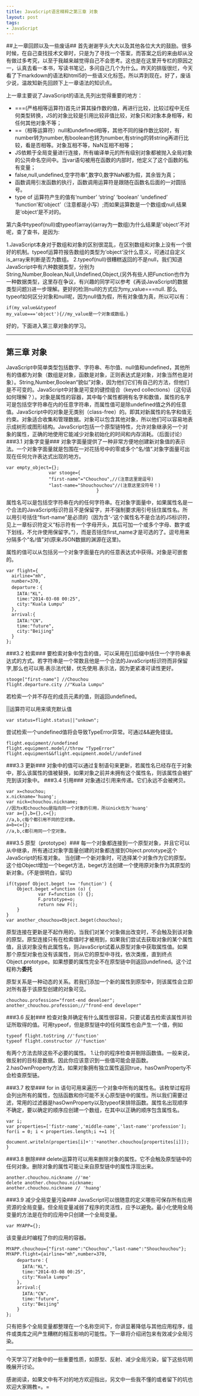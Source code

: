 ```yaml
--- 
title: JavaScript语言精粹之第三章 对象
layout: post
tags:
- JavaScript 
---
```


##上一章回顾以及一些废话##
首先谢谢芋头大大以及其他各位大大的鼓励。很多时候，在自己查找技术文章时，只是为了寻找一个答案，而答案之后的来由却从没有做过多考究，以至于我越来越觉得自己不会思考。这也是在这里开专栏的原因之一，认真去看一本书，写读书笔记，多问自己几个为什么。昨天的排版很烂，今天看了下markdown的语法和html5的一些语义化标签。所以弄到现在。好了，废话少说，温故知新先回顾下上一章语法的知识点。

上一章主要说了JavaScript的语法,先列出觉得重要的地方：

+ ===(严格相等运算符)首先计算其操作数的值，再进行比较，比较过程中无任何类型转换，JS的对象比较是引用比较非值比较，对象只和对象本身相等，和任何其他对象不等；
+ ==（相等运算符）null和undefined相等，其他不同的操作数比较时，有number转为number,有boolean也转为number,有string的转string再进行比较，看是否相等。对象互相不等，NaN互相不相等；
+ JS依赖于全局变量进行连接，所有编译单元的所有级别对象都被抛入全局对象的公共命名空间中。当var语句被用在函数的内部时，他定义了这个函数的私有变量；
+ false,null,undefined,空字符串”,数字0,数字NaN都为假，其余皆为真；
+ 函数调用引发函数的执行，函数调用运算符是跟随在函数名后面的一对圆括号。
+ type of 运算符产生的值有‘number’ ‘string’ ‘boolean’ ‘undefined’ ‘function’和’object’（注意都是小写）;而如果运算数是一个数组或null,结果是‘object’是不对的。

第六条中typeof(null)或typeof(array)(array为一数组)为什么结果是'object'不对呢，查了查书，是因为:

1.JavaScript本身对于数组和对象的区别很混乱，在区别数组和对象上没有一个很好的机制。typeof运算符报告数组的类型为‘object’没什么意义，可通过自定义is_array来判断是否为数组。
2.typeof(null)很糟糕返回的不是null，我们知道JavaScript中有六种数据类型，分别为String,Number,Boolean,Null,Undefined,Object,(另外有些人把Function也作为一种数据类型，这里存在争议，有兴趣的同学可以参考<a src="http://blog.csdn.net/aimingoo/article/details/6634977">《再谈JavaScript的数据类型问题》</a>)进一步理解。更好的检测null的方式应为my_value===null. 那么typeof如何区分对象和null呢，因为null值为假，所有对象值为真，所以可以有：
  		    <pre><code>if(my_value&&typeof my_value==='object'){//my_value是一个对象或数组。}</code></pre>

好的，下面进入第三章对象的学习。

---  
	
## 第三章  对象 ##
JavaScript中简单类型包括数字、字符串、布尔值、null值和undefined，其他所有的值都为对象（数组是对象，函数是对象，正则表达式是对象，对象当然也是对象）。String,Number,Boolean“貌似”对象，因为他们它们有自己的方法，但他们是不可变的。JavaScript中对象是可变的键控组合（keyed collections）（这句话如何理解？）。对象是属性的容器，其中每个属性都拥有名字和数值，属性的名字可是包括空字符串在内的任意字符串，而属性值可是除undefined值之外的任意值。JavaScript中的对象是无类别（class-free）的。即其对新属性的名字和值无约束。对象适合收集和管理数据。对象可以包含其他对象，所以他们可以容易地表示成树形或图形结构。JavaScript包括一个原型链特性，允许对象继承另一个对象的属性，正确的地使用它能减少对象初始化的时间和内存消耗。（后面讨论）
###3.1  对象字变量###
对象字面量提供了一种非常方便地创建新对象值的表示法。一个对象字面量就是包围在一对花括号中的零或多个“名/值”.对象字面量可出现在任何允许表达式出现的地方。
<pre><code>var empty_object={};
  				var stooge={
  				"first-name"="Chouchou",//(注意这里是逗号)
  				"last-name="Shouchouchou"//(注意这里没符号！)
                                  }</code></pre>
属性名可以是包括空字符串在内的任何字符串。在对象字面量中，如果属性名是一个合法的JavaScript标识符且不是保留字，并不强制要求用引号括住属性名。所以用引号括住“fisrt-name”是必须的（因为含‘-’这个属性名不是合法的JS标识符，见上一章标识符定义“标示符有一个字母开头，其后可加一个或多个字母、数字或下划线，不允许使用保留字。”），而是否括住first_name才是可选的了。逗号用来分隔多个“名/值”对(原来JSON数据的渊源在这里)。

属性的值可以从包括另一个对象字面量在内的任意表达式中获得。对象是可嵌套的。
<pre><code>var flight={
  airline="mh",
  number=370,
  departure：{
    IATA:"KL"，
    time:"2014-03-08 00:25",
    city:"Kuala Lumpu"
  },
  arrival:{
    IATA:"CN"，
    time:"future",
    city:"Beijing"
  }
};
</code></pre>
  		
###3.2   检索###
要检索对象中包含的值，可以采用在[]后缀中括住一个字符串表达式的方式。若字符串是一个常数且他是一个合法的JavaScript标识符而非保留字,那么也可以用.表示法代替，优先使用.表示法，因为更紧凑可读性更好。
<pre><code>stooge["first-name"] //Chouchou
flight.departure.city //"Kuala Lumpu"
</code></pre>
若检索一个并不存在的成员元素的值，则返回undefined。
  

||运算符可以用来填充默认值
<pre><code>var status=flight.status||"unkown";
</code></pre>
  				
尝试检索一个undefined值将会导致TypeError异常。可通过&&避免错误。
<pre><code>flight.equipment//undefined
flight.equipment.model//throw "TypeError"
flight.equipment&&flight.equipment.model//undefined
</code></pre>
  
###3.3   更新###
对象中的值可以通过复制语句来更新，若属性名已经存在于对象中，那么该属性的值被替换，如果对象之前并未拥有这个属性名，则该属性会被扩充到该对象中。
###3.4   引用###
对象通过引用来传递。它们永远不会被拷贝。
<pre><code>var x=chouchou;
x.nickname='huang';
var nick=chouchou.nickname;
//因为x和chouchou是指向同一个对象的引用，所以nick也为'huang'
var a={},b={},c={};
//a,b,c每个都引用不同的空对象。
a=b=c={};
//a,b,c都引用同一个空对象。
</code></pre>
###3.5    原型（prototype）###
每一个对象都连接到一个原型对象，并且它可以从中继承，所有通过对象字面量创建的对象都连接到Object.prototype这个JavaScript的标准对象。
当创建一个新对象时，可选择某个对象作为它的原型。这个给Object增加一个beget方法，beget方法创建一个使用原对象作为其原型的新对象。(不是很明白，留坑)
<pre><code>if(typeof Object.beget !== 'function') {
	Object.beget =function (o) {
			var F=function () {};
			F.prototype=o;
			return new F(); 
	}
}
var another_chouchou=Object.beget(chouchou);
</code></pre>

原型连接在更新是不起作用的，当我们对某个对象做出改变时，不会触及到该对象的原型。原型连接只有在检索值时才被用到，如果我们尝试去获取对象的某个属性值，且该对象没有此属性名，则JavaScript试着从原型对象中获取属性值。如果那个原型对象也没有该属性，则从它的原型中寻找，依次类推，直到终点Object.prototype。如果想要的属性完全不在原型链中则返回undefined。这个过程称为<strong>委托</strong>
		
原型关系是一种动态的关系。若我们添加一个新的属性到原型中，则该属性会立即对所有基于该原型创建的对象可见。
<pre><code>chouchou.profession="front-end develoer";
another_chouchou.profession;//"frond-end developer"
</code></pre>
###3.6    反射###
检查对象并确定有什么属性很容易，只要试着去检索该属性并验证所取得的值。可用typeof，但是原型链中的任何属性也会产生一个值，例如
<pre><code>typeof flight.toString //'function'
typeof flight.constructor //'function'
</code></pre>
有两个方法去除这些不必要的属性。
1.让你的程序检查并剔除函数值。一般来说，做反射的目标是数据。因此你应该意识到一些值可能会是函数。
2.hasOwnProperty方法，如果对象拥有独立属性返回true，hasOwnProperty不会检查原型链。
		
###3.7    枚举###
for in 语句可用来遍历一个对象中所有的属性名。该枚举过程将会列出所有的属性，包括函数和你可能不关心原型链中的属性。所以我们需要过滤，常用的过滤器是hasOwnProperty以及typeof来排除函数。属性名出现顺序不确定，要以确定的顺序应创建一个数组，在其中以正确的顺序包含属性名。
<pre><code>var i;
var properties=['fistr-name','middle-name','last-name''profession'];
for(i = 0; i < properties.length;i +=1 ){
  document.writeln(properties[i]+':'+another.chouchou[propertites[i]]);
}
</code></pre>
###3.8    删除###
delete运算符可以用来删除对象的属性。它不会触及原型链中的任何对象。删除对象的属性可能让来自原型链中的属性浮现出来。
<pre><code>another.chouchou.nickname //'me'
delete another.chouchou.nickname;
another.chouchou.nickname // 'huang'
</code></pre>
###3.9     减少全局变量污染###
JavaScript可以很随意的定义哪些可保存所有应用资源的全局变量。但全局变量减弱了程序的灵活性，应予以避免。最小化使用全局变量的方法是在你的应用中只创建一个全局变量。
<pre><code>var MYAPP={};</code></pre>
该变量此时编程了你的应用的容器。
<pre><code>MYAPP.chouchou={"first-name":"Chouchou","last-name":"Shouchouchou"};
MYAPP.flight={airline="mh",number=370,
    departure：{
      IATA:"KL"，
      time:"2014-03-08 00:25",
      city:"Kuala Lumpu"
    },
    arrival:{
      IATA:"CN"，
      time:"future",
      city:"Beijing"
    }
};
</code></pre>

只有把多个全局变量都整理在一个名称空间下，你讲显著降低与其他应用程序，组件或类库之间产生糟糕的相互影响的可能性。下一章将介绍闭包来有效减少全局污染。</p>
<hr>

今天学习了对象中的一些重要性质，如原型、反射、减少全局污染，留下这些坑明晚展开讨论。

感谢阅读，如果文中有不对的地方欢迎指出，另文中一些我不懂的或者留下的坑也欢迎大家赐教=。= 
